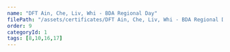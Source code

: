 ```yaml
---
name: "DFT Ain, Che, Liv, Whi - BDA Regional Day"
filePath: "/assets/certificates/DFT Ain, Che, Liv, Whi - BDA Regional Day.pdf"
order: 9
categoryId: 1
tags: [8,10,16,17]
---
```

